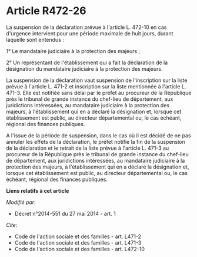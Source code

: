 # Article R472-26

La suspension de la déclaration prévue à l'article L. 472-10 en cas d'urgence intervient pour une période maximale de huit
jours, durant laquelle sont entendus : 

1° Le mandataire judiciaire à la protection des majeurs ; 

2° Un représentant de l'établissement qui a fait la déclaration de la désignation du mandataire judiciaire à la protection
des majeurs. 

La suspension de la déclaration vaut suspension de l'inscription sur la liste prévue à l'article L. 471-2 et inscription sur
la liste mentionnée à l'article L. 471-3. Elle est notifiée sans délai par le préfet au procureur de la République près le
tribunal de grande instance du chef-lieu de département, aux juridictions intéressées, au mandataire judiciaire à la
protection des majeurs, à l'établissement qui en a déclaré la désignation et, lorsque cet établissement est public, au
directeur départemental ou, le cas échéant, régional des finances publiques. 

A l'issue de la période de suspension, dans le cas où il est décidé de ne pas annuler les effets de la déclaration, le préfet
notifie la fin de la suspension de la déclaration et le retrait de la liste prévue à l'article L. 471-3 au procureur de la
République près le tribunal de grande instance du chef-lieu de département, aux juridictions intéressées, au mandataire
judiciaire à la protection des majeurs, à l'établissement qui en a déclaré la désignation et, lorsque cet établissement est
public, au   directeur départemental ou, le cas échéant, régional des finances publiques.

**Liens relatifs à cet article**

_Modifié par_:

  - Décret n°2014-551 du 27 mai 2014 - art. 1

_Cite_:

  - Code de l'action sociale et des familles - art. L471-2
  - Code de l'action sociale et des familles - art. L471-3
  - Code de l'action sociale et des familles - art. L472-10
